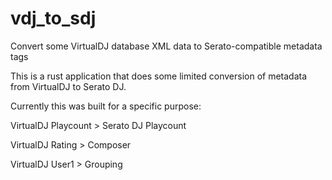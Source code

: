 # vdj_to_sdj
Convert some VirtualDJ database XML data to Serato-compatible metadata tags

This is a rust application that does some limited conversion of metadata from VirtualDJ to Serato DJ.

Currently this was built for a specific purpose:

VirtualDJ Playcount > Serato DJ Playcount

VirtualDJ Rating > Composer

VirtualDJ User1 > Grouping
